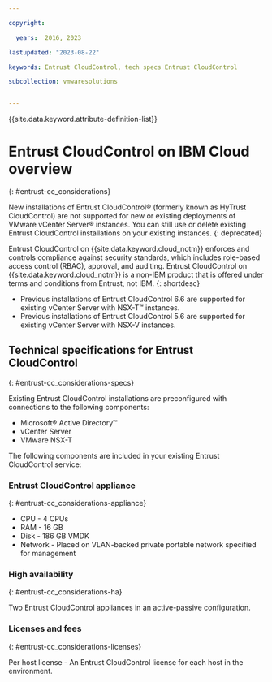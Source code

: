 ```yaml
---

copyright:

  years:  2016, 2023

lastupdated: "2023-08-22"

keywords: Entrust CloudControl, tech specs Entrust CloudControl

subcollection: vmwaresolutions


---
```


{{site.data.keyword.attribute-definition-list}}

# Entrust CloudControl on IBM Cloud overview
{: #entrust-cc_considerations}

New installations of Entrust CloudControl® (formerly known as HyTrust CloudControl) are not supported for new or existing deployments of VMware vCenter Server® instances. You can still use or delete existing Entrust CloudControl installations on your existing instances.
{: deprecated}

Entrust CloudControl on {{site.data.keyword.cloud_notm}} enforces and controls compliance against security standards, which includes role-based access control (RBAC), approval, and auditing. Entrust CloudControl on {{site.data.keyword.cloud_notm}} is a non-IBM product that is offered under terms and conditions from Entrust, not IBM.
{: shortdesc}

* Previous installations of Entrust CloudControl 6.6 are supported for existing vCenter Server with NSX-T™ instances.
* Previous installations of Entrust CloudControl 5.6 are supported for existing vCenter Server with NSX-V instances.

## Technical specifications for Entrust CloudControl
{: #entrust-cc_considerations-specs}

Existing Entrust CloudControl installations are preconfigured with connections to the following components:
* Microsoft® Active Directory™
* vCenter Server
* VMware NSX-T

The following components are included in your existing Entrust CloudControl service:

### Entrust CloudControl appliance
{: #entrust-cc_considerations-appliance}

* CPU - 4 CPUs
* RAM - 16 GB
* Disk - 186 GB VMDK
* Network - Placed on VLAN-backed private portable network specified for management

### High availability
{: #entrust-cc_considerations-ha}

Two Entrust CloudControl appliances in an active-passive configuration.

### Licenses and fees
{: #entrust-cc_considerations-licenses}

Per host license - An Entrust CloudControl license for each host in the environment.

